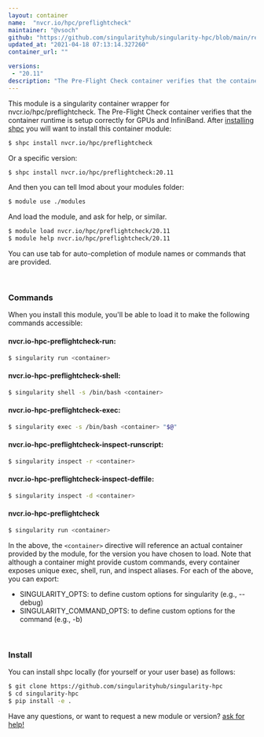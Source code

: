 ```yaml
---
layout: container
name:  "nvcr.io/hpc/preflightcheck"
maintainer: "@vsoch"
github: "https://github.com/singularityhub/singularity-hpc/blob/main/registry/nvcr.io/hpc/preflightcheck/container.yaml"
updated_at: "2021-04-18 07:13:14.327260"
container_url: ""

versions:
 - "20.11"
description: "The Pre-Flight Check container verifies that the container runtime is setup correctly for GPUs and InfiniBand."
---
```


This module is a singularity container wrapper for nvcr.io/hpc/preflightcheck.
The Pre-Flight Check container verifies that the container runtime is setup correctly for GPUs and InfiniBand.
After [installing shpc](#install) you will want to install this container module:

```bash
$ shpc install nvcr.io/hpc/preflightcheck
```

Or a specific version:

```bash
$ shpc install nvcr.io/hpc/preflightcheck:20.11
```

And then you can tell lmod about your modules folder:

```bash
$ module use ./modules
```

And load the module, and ask for help, or similar.

```bash
$ module load nvcr.io/hpc/preflightcheck/20.11
$ module help nvcr.io/hpc/preflightcheck/20.11
```

You can use tab for auto-completion of module names or commands that are provided.

<br>

### Commands

When you install this module, you'll be able to load it to make the following commands accessible:

#### nvcr.io-hpc-preflightcheck-run:

```bash
$ singularity run <container>
```

#### nvcr.io-hpc-preflightcheck-shell:

```bash
$ singularity shell -s /bin/bash <container>
```

#### nvcr.io-hpc-preflightcheck-exec:

```bash
$ singularity exec -s /bin/bash <container> "$@"
```

#### nvcr.io-hpc-preflightcheck-inspect-runscript:

```bash
$ singularity inspect -r <container>
```

#### nvcr.io-hpc-preflightcheck-inspect-deffile:

```bash
$ singularity inspect -d <container>
```



#### nvcr.io-hpc-preflightcheck

```bash
$ singularity run <container>
```


In the above, the `<container>` directive will reference an actual container provided
by the module, for the version you have chosen to load. Note that although a container
might provide custom commands, every container exposes unique exec, shell, run, and
inspect aliases. For each of the above, you can export:

 - SINGULARITY_OPTS: to define custom options for singularity (e.g., --debug)
 - SINGULARITY_COMMAND_OPTS: to define custom options for the command (e.g., -b)

<br>
  
### Install

You can install shpc locally (for yourself or your user base) as follows:

```bash
$ git clone https://github.com/singularityhub/singularity-hpc
$ cd singularity-hpc
$ pip install -e .
```

Have any questions, or want to request a new module or version? [ask for help!](https://github.com/singularityhub/singularity-hpc/issues)